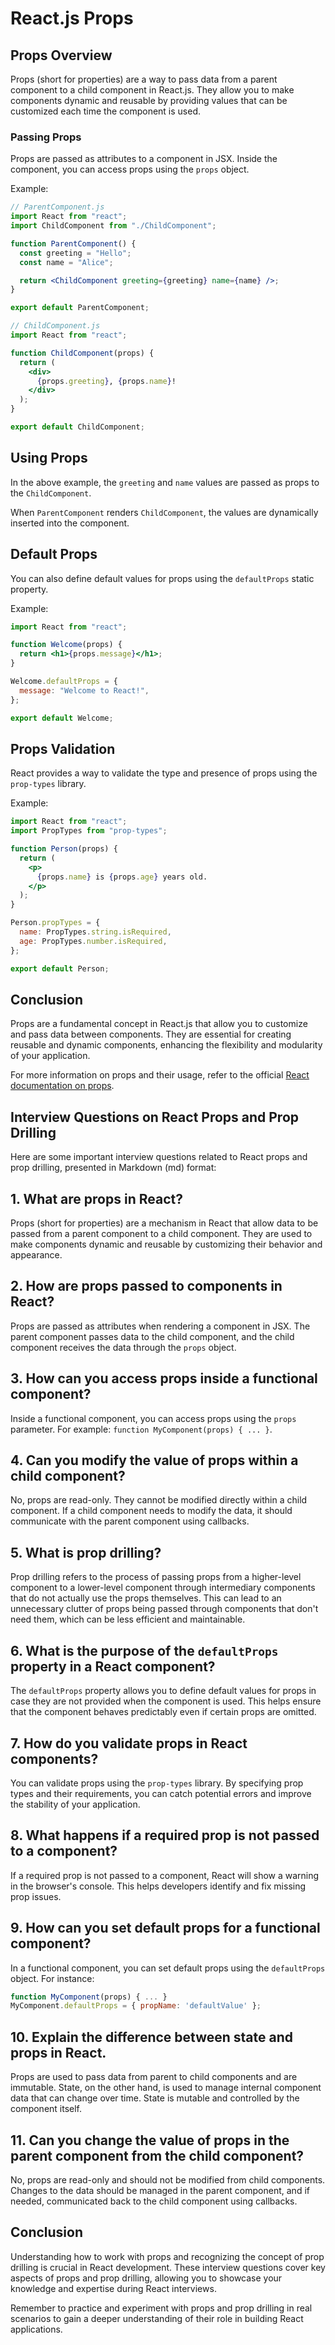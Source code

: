 # React.js Props

## Props Overview

Props (short for properties) are a way to pass data from a parent component to a child component in React.js. They allow you to make components dynamic and reusable by providing values that can be customized each time the component is used.

### Passing Props

Props are passed as attributes to a component in JSX. Inside the component, you can access props using the `props` object.

Example:

```jsx
// ParentComponent.js
import React from "react";
import ChildComponent from "./ChildComponent";

function ParentComponent() {
  const greeting = "Hello";
  const name = "Alice";

  return <ChildComponent greeting={greeting} name={name} />;
}

export default ParentComponent;
```

```jsx
// ChildComponent.js
import React from "react";

function ChildComponent(props) {
  return (
    <div>
      {props.greeting}, {props.name}!
    </div>
  );
}

export default ChildComponent;
```

## Using Props

In the above example, the `greeting` and `name` values are passed as props to the `ChildComponent`.

When `ParentComponent` renders `ChildComponent`, the values are dynamically inserted into the component.

## Default Props

You can also define default values for props using the `defaultProps` static property.

Example:

```jsx
import React from "react";

function Welcome(props) {
  return <h1>{props.message}</h1>;
}

Welcome.defaultProps = {
  message: "Welcome to React!",
};

export default Welcome;
```

## Props Validation

React provides a way to validate the type and presence of props using the `prop-types` library.

Example:

```jsx
import React from "react";
import PropTypes from "prop-types";

function Person(props) {
  return (
    <p>
      {props.name} is {props.age} years old.
    </p>
  );
}

Person.propTypes = {
  name: PropTypes.string.isRequired,
  age: PropTypes.number.isRequired,
};

export default Person;
```

## Conclusion

Props are a fundamental concept in React.js that allow you to customize and pass data between components. They are essential for creating reusable and dynamic components, enhancing the flexibility and modularity of your application.

For more information on props and their usage, refer to the official [React documentation on props](https://reactjs.org/docs/components-and-props.html).

## Interview Questions on React Props and Prop Drilling

Here are some important interview questions related to React props and prop drilling, presented in Markdown (md) format:

## 1. What are props in React?

Props (short for properties) are a mechanism in React that allow data to be passed from a parent component to a child component. They are used to make components dynamic and reusable by customizing their behavior and appearance.

## 2. How are props passed to components in React?

Props are passed as attributes when rendering a component in JSX. The parent component passes data to the child component, and the child component receives the data through the `props` object.

## 3. How can you access props inside a functional component?

Inside a functional component, you can access props using the `props` parameter. For example: `function MyComponent(props) { ... }`.

## 4. Can you modify the value of props within a child component?

No, props are read-only. They cannot be modified directly within a child component. If a child component needs to modify the data, it should communicate with the parent component using callbacks.

## 5. What is prop drilling?

Prop drilling refers to the process of passing props from a higher-level component to a lower-level component through intermediary components that do not actually use the props themselves. This can lead to an unnecessary clutter of props being passed through components that don't need them, which can be less efficient and maintainable.

## 6. What is the purpose of the `defaultProps` property in a React component?

The `defaultProps` property allows you to define default values for props in case they are not provided when the component is used. This helps ensure that the component behaves predictably even if certain props are omitted.

## 7. How do you validate props in React components?

You can validate props using the `prop-types` library. By specifying prop types and their requirements, you can catch potential errors and improve the stability of your application.

## 8. What happens if a required prop is not passed to a component?

If a required prop is not passed to a component, React will show a warning in the browser's console. This helps developers identify and fix missing prop issues.

## 9. How can you set default props for a functional component?

In a functional component, you can set default props using the `defaultProps` object. For instance:

```jsx
function MyComponent(props) { ... }
MyComponent.defaultProps = { propName: 'defaultValue' };
```

## 10. Explain the difference between state and props in React.

Props are used to pass data from parent to child components and are immutable. State, on the other hand, is used to manage internal component data that can change over time. State is mutable and controlled by the component itself.

## 11. Can you change the value of props in the parent component from the child component?

No, props are read-only and should not be modified from child components. Changes to the data should be managed in the parent component, and if needed, communicated back to the child component using callbacks.

## Conclusion

Understanding how to work with props and recognizing the concept of prop drilling is crucial in React development. These interview questions cover key aspects of props and prop drilling, allowing you to showcase your knowledge and expertise during React interviews.

Remember to practice and experiment with props and prop drilling in real scenarios to gain a deeper understanding of their role in building React applications.
